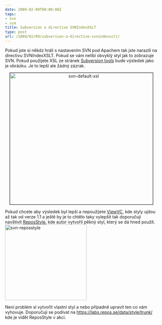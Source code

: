 ```yaml
---
date: 2009-02-09T00:00:00Z
tags:
- svn
- scm
title: Subversion a directive SVNIndexXSLT
type: post
url: /2009/02/09/subversion-a-directive-svnindexxslt/
---
```


Pokud jste si někdz hráli s nastavením SVN pod Apachem tak jste narazili na directivu SVNIndexXSLT. Pokud se vám nelíbí obvyklý styl jak to zobrazuje SVN. Pokud použijete XSL ze stránek <a href="https://subversion.tigris.org/tools_contrib.html#xslt">Subversion tools</a> bude výsledek jako je obrázku. Je to lepší ale žádný zázrak.
<p style="text-align: center;"><a href="https://blog.prskavec.net/wp-content/uploads/2009/02/svn-default-xsl.png"><img class="size-full wp-image-299 aligncenter" style="border: 1px solid #000000;" title="svn-default-xsl" src="https://blog.prskavec.net/wp-content/uploads/2009/02/svn-default-xsl.png" alt="svn-default-xsl" width="473" height="435" /></a></p>

Pokud chcete aby výsledek byl lepší a nepoužijete <a href="https://www.viewvc.org/">ViewVC</a>, kde styly ujdou až tak od verze 1.1 a ještě by je to chtělo taky vylepšit tak doporučuji navštívit <a href="https://www.reposstyle.com/">ReposStyle</a>, kde autor vytvořil pěkný styl, který se dá hned použít.
<a href="https://blog.prskavec.net/wp-content/uploads/2009/02/svn-reposstyle.png"><img class="aligncenter size-full wp-image-300" title="svn-reposstyle" src="https://blog.prskavec.net/wp-content/uploads/2009/02/svn-reposstyle.png" alt="svn-reposstyle" width="270" height="250" /></a>

Není problém si vytvořit vlastní styl a nebo případně upravit ten co vám vyhovuje. Doporučuji se podívat na <a href="https://labs.repos.se/data/style/trunk/">https://labs.repos.se/data/style/trunk/</a> kde je vidět ReposStyle v akci.
